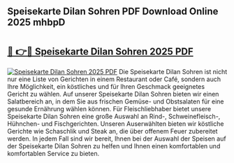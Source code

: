 ## Speisekarte Dilan Sohren PDF Download Online 2025 mhbpD

# <h2><a href="http://gcbka3.nevu.top/?p=Speisekarte+Dilan+Sohren">🔗 👉🔴 Speisekarte Dilan Sohren 2025 PDF</a></h2>

[![Speisekarte Dilan Sohren 2025 PDF](https://i.imgur.com/dBaPXMq.png)](http://gcbka3.nevu.top/?p=Speisekarte+Dilan+Sohren)
Die Speisekarte Dilan Sohren ist nicht nur eine Liste von Gerichten in einem Restaurant oder Café, sondern auch Ihre Möglichkeit, ein köstliches und für Ihren Geschmack geeignetes Gericht zu wählen. Auf unserer Speisekarte Dilan Sohren bieten wir einen Salatbereich an, in dem Sie aus frischen Gemüse- und Obstsalaten für eine gesunde Ernährung wählen können. Für Fleischliebhaber bietet unsere Speisekarte Dilan Sohren eine große Auswahl an Rind-, Schweinefleisch-, Hühnchen- und Fischgerichten. Unseren Auserwählten bieten wir köstliche Gerichte wie Schaschlik und Steak an, die über offenem Feuer zubereitet werden. In jedem Fall sind wir bereit, Ihnen bei der Auswahl der Speisen auf der Speisekarte Dilan Sohren zu helfen und Ihnen einen komfortablen und komfortablen Service zu bieten.
